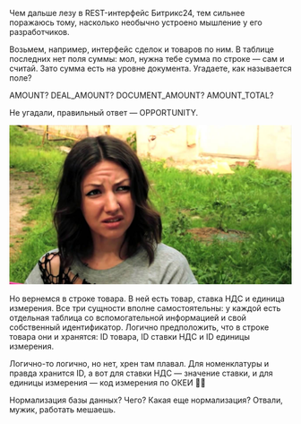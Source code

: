 ﻿Чем дальше лезу в REST-интерфейс Битрикс24, тем сильнее поражаюсь тому, насколько необычно устроено мышление у его разработчиков.

Возьмем, например, интерфейс сделок и товаров по ним. В таблице последних нет поля суммы: мол, нужна тебе сумма по строке — сам и считай. Зато сумма есть на уровне документа. Угадаете, как называется поле?

AMOUNT? DEAL_AMOUNT? DOCUMENT_AMOUNT? AMOUNT_TOTAL?

Не угадали, правильный ответ — OPPORTUNITY.

![Чего, блядь?](what-the-fuck.jpg)

Но вернемся в строке товара. В ней есть товар, ставка НДС и единица измерения. Все три сущности вполне самостоятельны: у каждой есть отдельная таблица со вспомогательной информацией и свой собственный идентификатор. Логично предположить, что в строке товара они и хранятся: ID товара, ID ставки НДС и ID единицы измерения.

Логично-то логично, но нет, хрен там плавал. Для номенклатуры и правда хранится ID, а вот для ставки НДС — значение ставки, и для единицы измерения — код измерения по ОКЕИ 🤷‍♂️

Нормализация базы данных? Чего? Какая еще нормализация? Отвали, мужик, работать мешаешь.